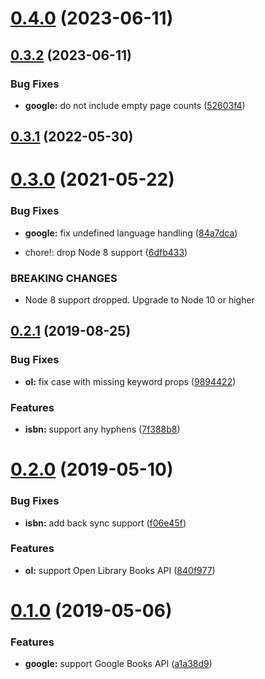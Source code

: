 # [0.4.0](https://github.com/citation-js/plugin-isbn/compare/v0.3.2...v0.4.0) (2023-06-11)



## [0.3.2](https://github.com/citation-js/plugin-isbn/compare/v0.3.1...v0.3.2) (2023-06-11)


### Bug Fixes

* **google:** do not include empty page counts ([52603f4](https://github.com/citation-js/plugin-isbn/commit/52603f47d52247f020a87a13b9c469e2aa720085))



## [0.3.1](https://github.com/citation-js/plugin-isbn/compare/v0.3.0...v0.3.1) (2022-05-30)



# [0.3.0](https://github.com/citation-js/plugin-isbn/compare/v0.2.1...v0.3.0) (2021-05-22)


### Bug Fixes

* **google:** fix undefined language handling ([84a7dca](https://github.com/citation-js/plugin-isbn/commit/84a7dcacb05b11bd43feb351fd5f9bbba6d03c4a))


* chore!: drop Node 8 support ([6dfb433](https://github.com/citation-js/plugin-isbn/commit/6dfb433ecdc0ff824495303c8b6dc480d4626d85))


### BREAKING CHANGES

* Node 8 support dropped. Upgrade to Node 10 or higher



## [0.2.1](https://github.com/citation-js/plugin-isbn/compare/v0.2.0...v0.2.1) (2019-08-25)


### Bug Fixes

* **ol:** fix case with missing keyword props ([9894422](https://github.com/citation-js/plugin-isbn/commit/989442252108d4da1994fdac815e67a1b692a1e5))


### Features

* **isbn:** support any hyphens ([7f388b8](https://github.com/citation-js/plugin-isbn/commit/7f388b84df96282c22278ec4379a3ba940f2fa2f))



# [0.2.0](https://github.com/citation-js/plugin-isbn/compare/v0.1.0...v0.2.0) (2019-05-10)


### Bug Fixes

* **isbn:** add back sync support ([f06e45f](https://github.com/citation-js/plugin-isbn/commit/f06e45f3fcb6e2aca7a36a89ebb0808d8f4aba05))


### Features

* **ol:** support Open Library Books API ([840f977](https://github.com/citation-js/plugin-isbn/commit/840f977e8fdb1981b23b14ddc5289ff959ef614e))



# [0.1.0](https://github.com/citation-js/plugin-isbn/compare/a1a38d987235c88846c29092a86426b26b4885b6...v0.1.0) (2019-05-06)


### Features

* **google:** support Google Books API ([a1a38d9](https://github.com/citation-js/plugin-isbn/commit/a1a38d987235c88846c29092a86426b26b4885b6))



